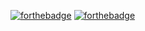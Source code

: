 [![forthebadge](https://forthebadge.com/images/badges/ages-20-30.svg)](https://forthebadge.com)
[![forthebadge](https://forthebadge.com/images/badges/powered-by-xkloveme-keyboard.svg)](https://forthebadge.com)